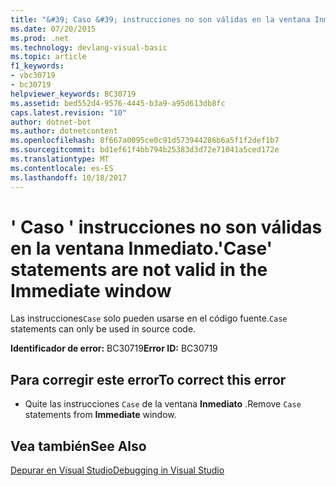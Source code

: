 ```yaml
---
title: "&#39; Caso &#39; instrucciones no son válidas en la ventana Inmediato."
ms.date: 07/20/2015
ms.prod: .net
ms.technology: devlang-visual-basic
ms.topic: article
f1_keywords:
- vbc30719
- bc30719
helpviewer_keywords: BC30719
ms.assetid: bed552d4-9576-4445-b3a9-a95d613db8fc
caps.latest.revision: "10"
author: dotnet-bot
ms.author: dotnetcontent
ms.openlocfilehash: 8f667a0095ce0c91d573944286b6a5f1f2def1b7
ms.sourcegitcommit: bd1ef61f4bb794b25383d3d72e71041a5ced172e
ms.translationtype: MT
ms.contentlocale: es-ES
ms.lasthandoff: 10/18/2017
---
```

# <a name="39case39-statements-are-not-valid-in-the-immediate-window"></a><span data-ttu-id="bdd93-102">&#39; Caso &#39; instrucciones no son válidas en la ventana Inmediato.</span><span class="sxs-lookup"><span data-stu-id="bdd93-102">&#39;Case&#39; statements are not valid in the Immediate window</span></span>
<span data-ttu-id="bdd93-103">Las instrucciones`Case` solo pueden usarse en el código fuente.</span><span class="sxs-lookup"><span data-stu-id="bdd93-103">`Case` statements can only be used in source code.</span></span>  
  
 <span data-ttu-id="bdd93-104">**Identificador de error:** BC30719</span><span class="sxs-lookup"><span data-stu-id="bdd93-104">**Error ID:** BC30719</span></span>  
  
## <a name="to-correct-this-error"></a><span data-ttu-id="bdd93-105">Para corregir este error</span><span class="sxs-lookup"><span data-stu-id="bdd93-105">To correct this error</span></span>  
  
-   <span data-ttu-id="bdd93-106">Quite las instrucciones `Case` de la ventana **Inmediato** .</span><span class="sxs-lookup"><span data-stu-id="bdd93-106">Remove `Case` statements from **Immediate** window.</span></span>  
  
## <a name="see-also"></a><span data-ttu-id="bdd93-107">Vea también</span><span class="sxs-lookup"><span data-stu-id="bdd93-107">See Also</span></span>  
 [<span data-ttu-id="bdd93-108">Depurar en Visual Studio</span><span class="sxs-lookup"><span data-stu-id="bdd93-108">Debugging in Visual Studio</span></span>](/visualstudio/debugger/debugging-in-visual-studio)
